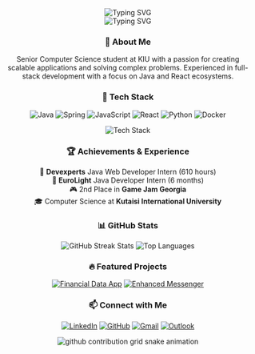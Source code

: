 <div align="center">
  <img src="https://readme-typing-svg.demolab.com?font=Fira+Code&weight=600&size=28&pause=1000&color=36BCF7FF&center=true&vCenter=true&repeat=false&width=435&lines=Konstantine+Vashalomidze" alt="Typing SVG" />
  <br>
  <img src="https://readme-typing-svg.demolab.com?font=Fira+Code&weight=500&size=18&pause=1000&color=36BCF7FF&center=true&vCenter=true&width=435&lines=Software+Engineer;Full-Stack+Developer;Problem+Solver" alt="Typing SVG" />
</div>

<div align="center">
  <h3>🌟 About Me</h3>
  <p>
    Senior Computer Science student at KIU with a passion for creating scalable applications and solving complex problems. Experienced in full-stack development with a focus on Java and React ecosystems.
  </p>
</div>

<div align="center">
  <h3>🚀 Tech Stack</h3>
  
  ![Java](https://img.shields.io/badge/Java-%23ED8B00.svg?style=for-the-badge&logo=java&logoColor=white)
  ![Spring](https://img.shields.io/badge/Spring-%236DB33F.svg?style=for-the-badge&logo=spring&logoColor=white)
  ![JavaScript](https://img.shields.io/badge/JavaScript-%23323330.svg?style=for-the-badge&logo=javascript&logoColor=%23F7DF1E)
  ![React](https://img.shields.io/badge/React-%2320232a.svg?style=for-the-badge&logo=react&logoColor=%2361DAFB)
  ![Python](https://img.shields.io/badge/Python-3670A0?style=for-the-badge&logo=python&logoColor=ffdd54)
  ![Docker](https://img.shields.io/badge/Docker-%230db7ed.svg?style=for-the-badge&logo=docker&logoColor=white)
  
  <img src="https://github-readme-tech-stack.vercel.app/api/cards?title=Database%20Experience&align=center&lineCount=1&theme=github_dark&line1=mongodb,MongoDB,47A248;neo4j,Neo4j,4581C3;postgresql,PostgreSQL,4169E1;" alt="Tech Stack" />
</div>

<div align="center">
  <h3>🏆 Achievements & Experience</h3>
  <p>
    🌟 <strong>Devexperts</strong> Java Web Developer Intern (610 hours)<br>
    💼 <strong>EuroLight</strong> Java Developer Intern (6 months)<br>
    🎮 2nd Place in <strong>Game Jam Georgia</strong><br>
    🎓 Computer Science at <strong>Kutaisi International University</strong>
  </p>
</div>

<div align="center">
  <h3>📊 GitHub Stats</h3>
  
  <img src="https://github-readme-streak-stats.herokuapp.com/?user=KonstantineVashalomidze&theme=tokyonight" alt="GitHub Streak Stats"/>
  
  <img src="https://github-readme-stats.vercel.app/api/top-langs/?username=KonstantineVashalomidze&layout=compact&theme=tokyonight" alt="Top Languages" />
</div>

<div align="center">
  <h3>🔥 Featured Projects</h3>
  
  [![Financial Data App](https://github-readme-stats.vercel.app/api/pin/?username=KonstantineVashalomidze&repo=financialInstrumentsPlatfrom&theme=tokyonight)](https://github.com/KonstantineVashalomidze/financialInstrumentsPlatfrom)
  [![Enhanced Messenger](https://github-readme-stats.vercel.app/api/pin/?username=KonstantineVashalomidze&repo=capstoneProject&theme=tokyonight)](https://github.com/KonstantineVashalomidze/capstoneProject)
</div>

<div align="center">
  <h3>📫 Connect with Me</h3>
  
  [![LinkedIn](https://img.shields.io/badge/LinkedIn-%230077B5.svg?style=for-the-badge&logo=linkedin&logoColor=white)](https://www.linkedin.com/in/konstantine-vashalomidze-b3aa381ba/)
  [![GitHub](https://img.shields.io/badge/GitHub-%23121011.svg?style=for-the-badge&logo=github&logoColor=white)](https://github.com/KonstantineVashalomidze)
  [![Gmail](https://img.shields.io/badge/Gmail-D14836?style=for-the-badge&logo=gmail&logoColor=white)](mailto:vashalomidzekonstantine@gmail.com)
  [![Outlook](https://img.shields.io/badge/Outlook-0078D4?style=for-the-badge&logo=microsoft-outlook&logoColor=white)](mailto:konstantine.vashalomidze@outlook.com)
</div>

<div align="center">
  <picture>
    <source media="(prefers-color-scheme: dark)" srcset="https://raw.githubusercontent.com/KonstantineVashalomidze/KonstantineVashalomidze/output/github-contribution-grid-snake-dark.svg">
    <source media="(prefers-color-scheme: light)" srcset="https://raw.githubusercontent.com/KonstantineVashalomidze/KonstantineVashalomidze/output/github-contribution-grid-snake.svg">
    <img alt="github contribution grid snake animation" src="https://raw.githubusercontent.com/KonstantineVashalomidze/KonstantineVashalomidze/output/github-contribution-grid-snake.svg">
  </picture>
</div>
